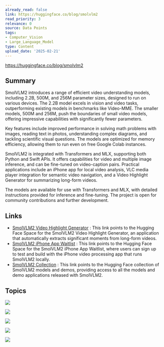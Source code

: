 ```yaml
---
already_read: false
link: https://huggingface.co/blog/smolvlm2
read_priority: 3
relevance: 0
source: Data Points
tags:
- Computer_Vision
- Large_Language_Model
type: Content
upload_date: '2025-02-21'
---
```


https://huggingface.co/blog/smolvlm2
## Summary

SmolVLM2 introduces a range of efficient video understanding models, including 2.2B, 500M, and 256M parameter sizes, designed to run on various devices. The 2.2B model excels in vision and video tasks, outperforming existing models in benchmarks like Video-MME. The smaller models, 500M and 256M, push the boundaries of small video models, offering impressive capabilities with significantly fewer parameters.

Key features include improved performance in solving math problems with images, reading text in photos, understanding complex diagrams, and tackling scientific visual questions. The models are optimized for memory efficiency, allowing them to run even on free Google Colab instances.

SmolVLM2 is integrated with Transformers and MLX, supporting both Python and Swift APIs. It offers capabilities for video and multiple image inference, and can be fine-tuned on video-caption pairs. Practical applications include an iPhone app for local video analysis, VLC media player integration for semantic video navigation, and a Video Highlight Generator for summarizing long-form videos.

The models are available for use with Transformers and MLX, with detailed instructions provided for inference and fine-tuning. The project is open for community contributions and further development.
## Links

- [SmolVLM2 Video Highlight Generator](https://huggingface.co/spaces/HuggingFaceTB/SmolVLM2-HighlightGenerator) : This link points to the Hugging Face Space for the SmolVLM2 Video Highlight Generator, an application that automatically extracts significant moments from long-form videos.
- [SmolVLM2 iPhone App Waitlist](https://huggingface.co/spaces/HuggingFaceTB/SmolVLM2-iPhone-waitlist) : This link points to the Hugging Face Space for the SmolVLM2 iPhone App Waitlist, where users can sign up to test and build with the iPhone video processing app that runs SmolVLM2 locally.
- [SmolVLM2 Collection](https://huggingface.co/collections/HuggingFaceTB/smolvlm2-smallest-video-lm-ever-67ab6b5e84bf8aaa60cb17c7) : This link points to the Hugging Face collection of SmolVLM2 models and demos, providing access to all the models and demo applications released with SmolVLM2.

## Topics

![](topics/Model/SmolVLM)

![](topics/Concept/Video%20MME)

![](topics/Library/Transformers)

![](topics/Concept/Flash%20Attention%202)

![](topics/Library/MLX)